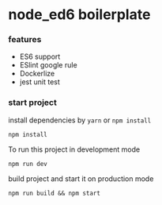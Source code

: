 # node_ed6 boilerplate

### features
 - ES6 support
 - ESlint google rule
 - Dockerlize
 - jest unit test

### start project

install dependencies by `yarn` or `npm install`

```
npm install
```

To run this project in development mode

```
npm run dev
```

build project and start it on production mode

```
npm run build && npm start
```



